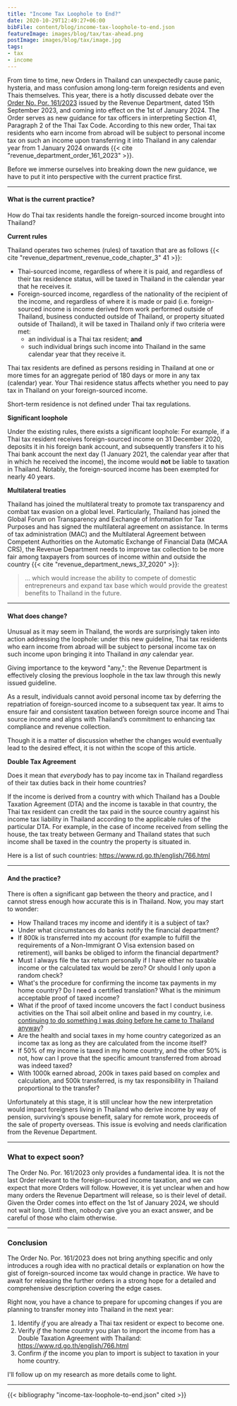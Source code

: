 ```yaml
---
title: "Income Tax Loophole to End?"
date: 2020-10-29T12:49:27+06:00
bibFile: content/blog/income-tax-loophole-to-end.json
featureImage: images/blog/tax/tax-ahead.png
postImage: images/blog/tax/image.jpg
tags:
- tax
- income
---
```


From time to time, new Orders in Thailand can unexpectedly cause panic, hysteria, and mass confusion among long-term foreign residents and even Thais themselves.
This year, there is a hotly discussed debate over the [Order No. Por. 161/2023](https://www.rd.go.th/fileadmin/user_upload/kormor/newlaw/dn161A.pdf) issued by the Revenue Department, dated 15th September 2023, and coming into effect on the 1st of January 2024.
The Order serves as new guidance for tax officers in interpreting Section 41, Paragraph 2 of the Thai Tax Code.
According to this new order, Thai tax residents who earn income from abroad will be subject to personal income tax on such an income upon transferring it into Thailand in any calendar year from 1 January 2024 onwards {{< cite "revenue_department_order_161_2023" >}}.

Before we immerse ourselves into breaking down the new guidance, we have to put it into perspective with the current practice first.

______

#### What is the current practice?

How do Thai tax residents handle the foreign-sourced income brought into Thailand?

**Current rules**

Thailand operates two schemes (rules) of taxation that are as follows {{< cite "revenue_department_revenue_code_chapter_3" 41 >}}:

- Thai-sourced income, regardless of where it is paid, and regardless of their tax residence status, will be taxed in Thailand in the calendar year that he receives it.
- Foreign-sourced income, regardless of the nationality of the recipient of the income, and regardless of where it is made or paid (i.e. foreign-sourced income is income derived from work performed outside of Thailand, business conducted outside of Thailand, or property situated outside of Thailand), it will be taxed in Thailand only if two criteria were met:
  - an individual is a Thai tax resident; **and**
  - such individual brings such income into Thailand in the same calendar year that they receive it.

Thai tax residents are defined as persons residing in Thailand at one or more times for an aggregate period of 180 days or more in any tax (calendar) year. 
Your Thai residence status affects whether you need to pay tax in Thailand on your foreign-sourced income.

Short-term residence is not defined under Thai tax regulations.

**Significant loophole**

Under the existing rules, there exists a significant loophole:
For example, if a Thai tax resident receives foreign-sourced income on 31 December 2020, deposits it in his foreign bank account, and subsequently transfers it to his Thai bank account the next day (1 January 2021, the calendar year after that in which he received the income), the income would **not** be liable to taxation in Thailand.
Notably, the foreign-sourced income has been exempted for nearly 40 years.

**Multilateral treaties**

Thailand has joined the multilateral treaty to promote tax transparency and combat tax evasion on a global level.
Particularly, Thailand has joined the Global Forum on Transparency and Exchange of Information for Tax Purposes and has signed the multilateral agreement on assistance.
In terms of tax administration (MAC) and the Multilateral Agreement between Competent Authorities on the Automatic Exchange of Financial Data (MCAA CRS), the Revenue Department needs to improve tax collection to be more fair among taxpayers from sources of income within and outside the country {{< cite "revenue_department_news_37_2020" >}}:

> ... which would increase the ability to compete of domestic entrepreneurs and expand tax base which would provide the greatest benefits to Thailand in the future.

___

#### What does change?

Unusual as it may seem in Thailand, the words are surprisingly taken into action addressing the loophole: 
under this new guideline, Thai tax residents who earn income from abroad will be subject to personal income tax on such income upon bringing it into Thailand in *any* calendar year.

Giving importance to the keyword "any,": the Revenue Department is effectively closing the previous loophole in the tax law through this newly issued guideline.

As a result, individuals cannot avoid personal income tax by deferring the repatriation of foreign-sourced income to a subsequent tax year.
It aims to ensure fair and consistent taxation between foreign source income and Thai source income and aligns with Thailand’s commitment to enhancing tax compliance and revenue collection.

Though it is a matter of discussion whether the changes would eventually lead to the desired effect, it is not within the scope of this article.

**Double Tax Agreement**

Does it mean that *everybody* has to pay income tax in Thailand regardless of their tax duties back in their home countries?

If the income is derived from a country with which Thailand has a Double Taxation Agreement (DTA) and the income is taxable in that country, the Thai tax resident can credit the tax paid in the source country against his income tax liability in Thailand according to the applicable rules of the particular DTA. 
For example, in the case of income received from selling the house, the tax treaty between Germany and Thailand states that such income shall be taxed in the country the property is situated in.

Here is a list of such countries: https://www.rd.go.th/english/766.html

___

#### And the practice?

There is often a significant gap between the theory and practice, and I cannot stress enough how accurate this is in Thailand.
Now, you may start to wonder:

- How Thailand traces my income and identify it is a subject of tax?
- Under what circumstances do banks notify the financial department?
- If 800k is transferred into my account (for example to fulfill the requirements of a Non-Immigrant O Visa extension based on retirement), will banks be obliged to inform the financial department?
- Must I always file the tax return personally if I have either no taxable income or the calculated tax would be zero? Or should I only upon a random check?
- What's the procedure for confirming the income tax payments in my home country? Do I need a certified translation? What is the minimum acceptable proof of taxed income?
- What if the proof of taxed income uncovers the fact I conduct business activities on the Thai soil albeit online and based in my country, i.e. [continuing to do something I was doing before he came to Thailand anyway](https://www.chiangmailocator.com/wiki-can-digital-nomads-legally-work-in-thailand-p177)?
- Are the health and social taxes in my home country categorized as an income tax as long as they are calculated from the income itself?
- If 50% of my income is taxed in my home country, and the other 50% is not, how can I prove that the specific amount transferred from abroad was indeed taxed?
- With 1000k earned abroad, 200k in taxes paid based on complex and calculation, and 500k transferred, is my tax responsibility in Thailand proportional to the transfer?

Unfortunately at this stage, it is still unclear how the new interpretation would impact foreigners living in Thailand who derive income by way of pension, surviving‘s spouse benefit, salary for remote work, proceeds of the sale of property overseas.
This issue is evolving and needs clarification from the Revenue Department.

___

### What to expect soon?

The Order No. Por. 161/2023 only provides a fundamental idea.
It is not the last Order relevant to the foreign-sourced income taxation, and we can expect that more Orders will follow.
However, it is yet unclear when and how many orders the Revenue Department will release, so is their level of detail.
Given the Order comes into effect on the 1st of January 2024, we should not wait long.
Until then, nobody can give you an exact answer, and be careful of those who claim otherwise.

___

### Conclusion

The Order No. Por. 161/2023 does not bring anything specific and only introduces a rough idea with no practical details or explanation on how the gist of foreign-sourced income tax would change in practice.
We have to await for releasing the further orders in a strong hope for a detailed and comprehensive description covering the edge cases.

Right now, you have a chance to prepare for upcoming changes if you are planning to transfer money into Thailand in the next year:

1. Identify *if* you are already a Thai tax resident or expect to become one.
2. Verify *if* the home country you plan to import the income from has a Double Taxation Agreement with Thailand: https://www.rd.go.th/english/766.html
3. Confirm *if* the income you plan to import is subject to taxation in your home country.

I'll follow up on my research as more details come to light.

___

{{< bibliography "income-tax-loophole-to-end.json" cited >}}
